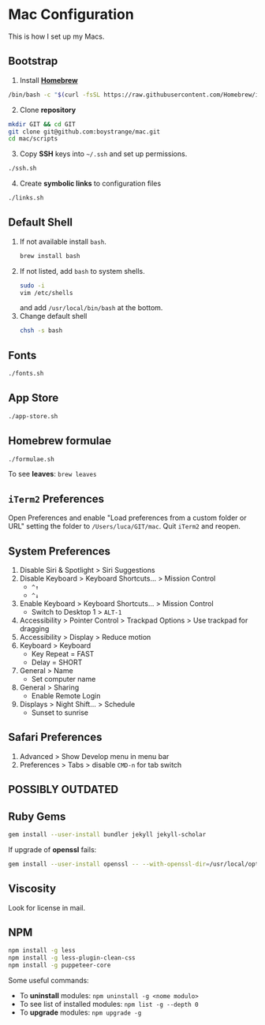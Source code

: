 # Mac Configuration

This is how I set up my Macs.

## Bootstrap

1. Install **[Homebrew](https://brew.sh)**

``` bash
/bin/bash -c "$(curl -fsSL https://raw.githubusercontent.com/Homebrew/install/HEAD/install.sh)"
```

2. Clone **repository**

```bash
mkdir GIT && cd GIT
git clone git@github.com:boystrange/mac.git
cd mac/scripts
```

3. Copy **SSH** keys into `~/.ssh` and set up permissions.

``` bash
./ssh.sh
```

4. Create **symbolic links** to configuration files

``` bash
./links.sh
```

## Default Shell

1. If not available install `bash`.
   ``` bash
   brew install bash
   ```
2. If not listed, add `bash` to system shells.
   ``` bash
   sudo -i
   vim /etc/shells
   ```
   and add `/usr/local/bin/bash` at the bottom.
3. Change default shell
   ``` bash
   chsh -s bash
   ```

## Fonts

``` bash
./fonts.sh
```

## App Store

``` bash
./app-store.sh
```

## Homebrew formulae

``` bash
./formulae.sh
```

To see **leaves**: `brew leaves`

## `iTerm2` Preferences

Open Preferences and enable "Load preferences from a custom folder
or URL" setting the folder to `/Users/luca/GIT/mac`. Quit `iTerm2`
and reopen.

## System Preferences

1. Disable Siri & Spotlight > Siri Suggestions
2. Disable Keyboard > Keyboard Shortcuts... > Mission Control
   * `^↑`
   * `^↓`
3. Enable Keyboard > Keyboard Shortcuts... > Mission Control
   * Switch to Desktop 1 > `ALT-1`
4. Accessibility > Pointer Control > Trackpad Options > Use trackpad for dragging
5. Accessibility > Display > Reduce motion
6. Keyboard > Keyboard
   * Key Repeat = FAST
   * Delay = SHORT
7. General > Name
   * Set computer name
8. General > Sharing
   * Enable Remote Login
9. Displays > Night Shift... > Schedule
   * Sunset to sunrise

## Safari Preferences

1. Advanced > Show Develop menu in menu bar
2. Preferences > Tabs > disable `CMD-n` for tab switch

## POSSIBLY OUTDATED

## Ruby Gems

``` bash
gem install --user-install bundler jekyll jekyll-scholar
```

If upgrade of **openssl** fails:

``` bash
gem install --user-install openssl -- --with-openssl-dir=/usr/local/opt/openssl
```

## Viscosity

Look for license in mail.

## NPM

``` bash
npm install -g less
npm install -g less-plugin-clean-css
npm install -g puppeteer-core
```

Some useful commands:

* To **uninstall** modules: `npm uninstall -g <nome modulo>`
* To see list of installed modules: `npm list -g --depth 0`
* To **upgrade** modules: `npm upgrade -g`
